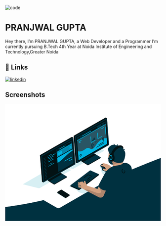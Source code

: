 ![code](https://user-images.githubusercontent.com/72875884/180625224-b3432eed-5cb5-40a9-8223-0eee9717f93c.gif)

# PRANJWAL GUPTA


Hey there, I’m PRANJWAL GUPTA, a Web Developer and a Programmer
I’m currently pursuing B.Tech 4th Year at Noida Institute of Engineering and Technology,Greater Noida

## 🔗 Links
[![linkedin](https://img.shields.io/badge/linkedin-0A66C2?style=for-the-badge&logo=linkedin&logoColor=white)](https://www.linkedin.com/in/pranjwal-8bb250204/)

## Screenshots

![App Screenshot](https://github.com/pranjwalg/pranjwalg/blob/main/screenshots/code.gif?raw=true)

